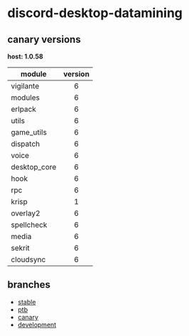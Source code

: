# discord-desktop-datamining

## canary versions

**host: 1.0.58**

| module | version |
| ------ | :-----: |
| vigilante | 6 |
| modules | 6 |
| erlpack | 6 |
| utils | 6 |
| game_utils | 6 |
| dispatch | 6 |
| voice | 6 |
| desktop_core | 6 |
| hook | 6 |
| rpc | 6 |
| krisp | 1 |
| overlay2 | 6 |
| spellcheck | 6 |
| media | 6 |
| sekrit | 6 |
| cloudsync | 6 |

## branches

- [stable](https://github.com/OpenAsar/discord-desktop-datamining/tree/stable)
- [ptb](https://github.com/OpenAsar/discord-desktop-datamining/tree/ptb)
- [canary](https://github.com/OpenAsar/discord-desktop-datamining/tree/canary)
- [development](https://github.com/OpenAsar/discord-desktop-datamining/tree/development)